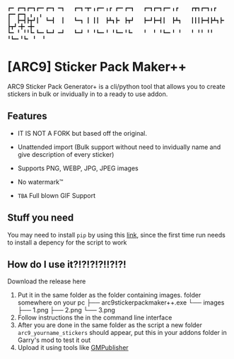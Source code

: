 ```
┏━ ┏━┓┏━┓┏━╸┏━┓ ━┓   ┏━┓╺┳╸╻┏━╸╻┏ ┏━╸┏━┓   ┏━┓┏━┓┏━╸╻┏    ┏┳┓┏━┓╻┏ ┏━╸┏━┓ ╻  ╻ 
┃  ┣━┫┣┳┛┃  ┗━┫  ┃   ┗━┓ ┃ ┃┃  ┣┻┓┣╸ ┣┳┛   ┣━┛┣━┫┃  ┣┻┓   ┃┃┃┣━┫┣┻┓┣╸ ┣┳┛╺╋╸╺╋╸
┗━ ╹ ╹╹┗╸┗━╸┗━┛ ━┛   ┗━┛ ╹ ╹┗━╸╹ ╹┗━╸╹┗╸   ╹  ╹ ╹┗━╸╹ ╹   ╹ ╹╹ ╹╹ ╹┗━╸╹┗╸ ╹  ╹                                                                                                                                                                                                                                                     
```
# [ARC9] Sticker Pack Maker++

ARC9 Sticker Pack Generator+ is a cli/python tool that allows you to create stickers in bulk or invidually in to a ready to use addon.

## Features

- IT IS NOT A FORK but based off the original.

- Unattended import (Bulk support without need to invidually name and give description of every sticker)

- Supports PNG, WEBP, JPG, JPEG images

- No watermark:tm:

- `TBA` Full blown GIF Support



## Stuff you need

You may need to install `pip` by using this [link](https://pip.pypa.io/en/stable/installation/), since the first time run needs to install a depency for the script to work


## How do I use it?!?!?!?!!?!?!
Download the release here

1. Put it in the same folder as the folder containing images.
folder somewhere on your pc
├── arc9stickerpackmaker++.exe
└── images
    ├── 1.png
    ├── 2.png
    └── 3.png
3. Follow instructions the in the command line interface
4. After you are done in the same folder as the script a new folder `arc9_yourname_stickers` should appear, put this in your addons folder in Garry's mod to test it out
5. Upload it using tools like [GMPublisher](https://github.com/WilliamVenner/gmpublisher)
